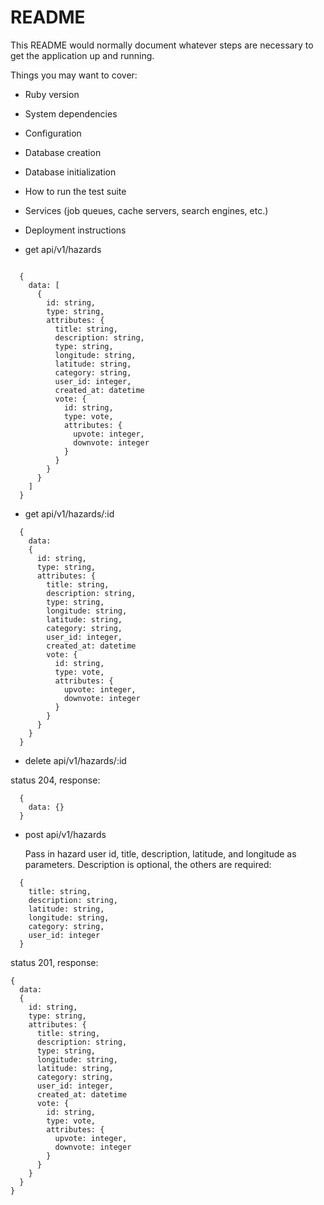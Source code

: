 # README

This README would normally document whatever steps are necessary to get the
application up and running.

Things you may want to cover:

* Ruby version

* System dependencies

* Configuration

* Database creation

* Database initialization

* How to run the test suite

* Services (job queues, cache servers, search engines, etc.)

* Deployment instructions

* get api/v1/hazards

```

  {
    data: [
      {
        id: string,
        type: string,
        attributes: {
          title: string,
          description: string,
          type: string,
          longitude: string,
          latitude: string,
          category: string,
          user_id: integer,           
          created_at: datetime
          vote: {
            id: string,
            type: vote,
            attributes: {
              upvote: integer,
              downvote: integer
            }
          }
        }
      }
    ]
  }

```

* get api/v1/hazards/:id

```
  {
    data:
    {
      id: string,
      type: string,
      attributes: {
        title: string,
        description: string,
        type: string,
        longitude: string,
        latitude: string,
        category: string,
        user_id: integer,          
        created_at: datetime
        vote: {
          id: string,
          type: vote,
          attributes: {
            upvote: integer,
            downvote: integer
          }
        }
      }
    }
  }
```

* delete api/v1/hazards/:id

status 204, response:

```
  {
    data: {}
  }
```
* post api/v1/hazards

  Pass in hazard user id, title, description, latitude, and longitude as parameters. Description is optional, the others are required:

```
  {
    title: string,
    description: string,
    latitude: string,
    longitude: string,
    category: string,
    user_id: integer
  }
```

status 201, response:

```
{
  data:
  {
    id: string,
    type: string,
    attributes: {
      title: string,
      description: string,
      type: string,
      longitude: string,
      latitude: string,
      category: string,
      user_id: integer,           
      created_at: datetime
      vote: {
        id: string,
        type: vote,
        attributes: {
          upvote: integer,
          downvote: integer
        }
      }
    }
  }
}
```
